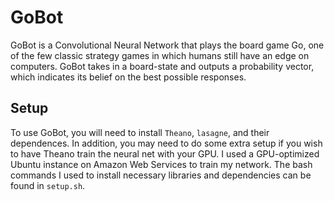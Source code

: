 # GoBot
GoBot is a Convolutional Neural Network that plays the board game Go, one of the few classic strategy games in which humans still have an edge on computers.
GoBot takes in a board-state and outputs a probability vector, which indicates its belief on the best possible responses.

## Setup
To use GoBot, you will need to install `Theano`, `lasagne`, and their dependences. In addition, you may need to do some extra setup if you wish to have Theano train the neural net with your GPU. 
I used a GPU-optimized Ubuntu instance on Amazon Web Services to train my network. The bash commands I used to install necessary libraries and dependencies can be found in `setup.sh`. 
